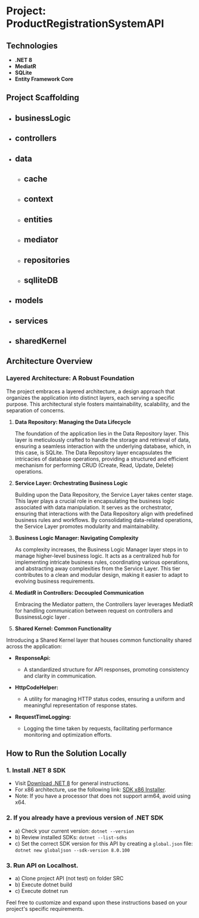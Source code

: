 ﻿# Project: ProductRegistrationSystemAPI


## Technologies

- **.NET 8**
- **MediatR**
- **SQLite**
- **Entity Framework Core**

## Project Scaffolding

- ## businessLogic

- ## controllers

- ## data
    - ## cache
    - ## context
    - ## entities
    - ## mediator
    - ## repositories
    - ## sqlliteDB

- ## models

- ## services

- ## sharedKernel
    

## Architecture Overview

### Layered Architecture: A Robust Foundation

The project embraces a layered architecture, a design approach that organizes the application into distinct layers, each serving a specific purpose. This architectural style fosters maintainability, scalability, and the separation of concerns.

1. **Data Repository: Managing the Data Lifecycle**
   
   The foundation of the application lies in the Data Repository layer. This layer is meticulously crafted to handle the storage and retrieval of data, ensuring a seamless interaction with the underlying database, which, in this case, is SQLite. The Data Repository layer encapsulates the intricacies of database operations, providing a structured and efficient mechanism for performing CRUD (Create, Read, Update, Delete) operations.

2. **Service Layer: Orchestrating Business Logic**

   Building upon the Data Repository, the Service Layer takes center stage. This layer plays a crucial role in encapsulating the business logic associated with data manipulation. It serves as the orchestrator, ensuring that interactions with the Data Repository align with predefined business rules and workflows. By consolidating data-related operations, the Service Layer promotes modularity and maintainability.

3. **Business Logic Manager: Navigating Complexity**

   As complexity increases, the Business Logic Manager layer steps in to manage higher-level business logic. It acts as a centralized hub for implementing intricate business rules, coordinating various operations, and abstracting away complexities from the Service Layer. This tier contributes to a clean and modular design, making it easier to adapt to evolving business requirements.

4. **MediatR in Controllers: Decoupled Communication**

   Embracing the Mediator pattern, the Controllers layer leverages MediatR for handling communication between request on controllers and BussinessLogic layer .

5. **Shared Kernel: Common Functionality**

Introducing a Shared Kernel layer that houses common functionality shared across the application:

- **ResponseApi:**
    - A standardized structure for API responses, promoting consistency and clarity in communication.

- **HttpCodeHelper:**
    - A utility for managing HTTP status codes, ensuring a uniform and meaningful representation of response states.

- **RequestTimeLogging:**
    - Logging the time taken by requests, facilitating performance monitoring and optimization efforts.


## How to Run the Solution Locally

### 1. Install .NET 8 SDK

- Visit [Download .NET 8](https://dotnet.microsoft.com/es-es/download/dotnet/8.0) for general instructions.
- For x86 architecture, use the following link: [SDK x86 Installer](https://dotnet.microsoft.com/es-es/download/dotnet/thank-you/sdk-8.0.100-windows-x86-installer).
- Note: If you have a processor that does not support arm64, avoid using x64.

### 2. If you already have a previous version of .NET SDK

   - a) Check your current version: `dotnet --version`
   - b) Review installed SDKs: `dotnet --list-sdks`
   - c) Set the correct SDK version for this API by creating a `global.json` file: `dotnet new globaljson --sdk-version 8.0.100`

### 3. Run API on Localhost.
   - a) Clone project API (not test) on folder SRC
   - b) Execute dotnet build
   - c) Execute dotnet run


Feel free to customize and expand upon these instructions based on your project's specific requirements.


